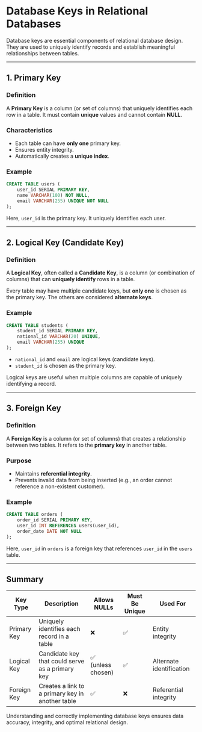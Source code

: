 # Database Keys in Relational Databases

Database keys are essential components of relational database design. They are used to uniquely identify records and establish meaningful relationships between tables.

---

## 1. Primary Key

### **Definition**
A **Primary Key** is a column (or set of columns) that uniquely identifies each row in a table. It must contain **unique** values and cannot contain **NULL**.

### **Characteristics**
- Each table can have **only one** primary key.
- Ensures entity integrity.
- Automatically creates a **unique index**.

### **Example**
```sql
CREATE TABLE users (
    user_id SERIAL PRIMARY KEY,
    name VARCHAR(100) NOT NULL,
    email VARCHAR(255) UNIQUE NOT NULL
);
```

Here, `user_id` is the primary key. It uniquely identifies each user.

---

## 2. Logical Key (Candidate Key)

### **Definition**
A **Logical Key**, often called a **Candidate Key**, is a column (or combination of columns) that can **uniquely identify** rows in a table.

Every table may have multiple candidate keys, but **only one** is chosen as the primary key. The others are considered **alternate keys**.

### **Example**
```sql
CREATE TABLE students (
    student_id SERIAL PRIMARY KEY,
    national_id VARCHAR(20) UNIQUE,
    email VARCHAR(255) UNIQUE
);
```

- `national_id` and `email` are logical keys (candidate keys).
- `student_id` is chosen as the primary key.

Logical keys are useful when multiple columns are capable of uniquely identifying a record.

---

## 3. Foreign Key

### **Definition**
A **Foreign Key** is a column (or set of columns) that creates a relationship between two tables. It refers to the **primary key** in another table.

### **Purpose**
- Maintains **referential integrity**.
- Prevents invalid data from being inserted (e.g., an order cannot reference a non-existent customer).

### **Example**
```sql
CREATE TABLE orders (
    order_id SERIAL PRIMARY KEY,
    user_id INT REFERENCES users(user_id),
    order_date DATE NOT NULL
);
```

Here, `user_id` in `orders` is a foreign key that references `user_id` in the `users` table.

---

## Summary
| Key Type     | Description                                      | Allows NULLs | Must Be Unique | Used For                  |
|--------------|--------------------------------------------------|--------------|----------------|---------------------------|
| Primary Key  | Uniquely identifies each record in a table       | ❌           | ✅              | Entity integrity           |
| Logical Key  | Candidate key that could serve as a primary key  | ✅ (unless chosen) | ✅       | Alternate identification  |
| Foreign Key  | Creates a link to a primary key in another table | ✅           | ❌              | Referential integrity      |

Understanding and correctly implementing database keys ensures data accuracy, integrity, and optimal relational design.
